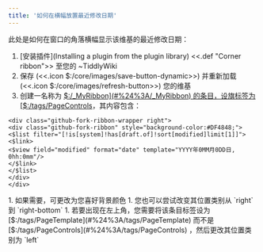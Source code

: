 ```yaml
---
title: '如何在横幅放置最近修改日期'
---
```


此处是如何在窗口的角落横幅显示该维基的最近修改日期：

1. [安装插件](Installing a plugin from the plugin library) <<.def "Corner ribbon">> 至您的 ~TiddlyWiki
1. 保存 (<<.icon $:/core/images/save-button-dynamic>>) 并重新加载 (<<.icon $:/core/images/refresh-button>>) 您的维基
1. 创建一名称为 [$:/_MyRibbon](#%24%3A/_MyRibbon) 的条目，设旗标签为 [$:/tags/PageControls](#%24%3A/tags/PageControls)，其内容包含：<div>

```
<div class="github-fork-ribbon-wrapper right">
<div class="github-fork-ribbon" style="background-color:#DF4848;">
<$list filter="[!is[system]!has[draft.of]!sort[modified]limit[1]]">
<$link>
<$view field="modified" format="date" template="YYYY年0MM月0DD日, 0hh:0mm"/>
</$link>
</$list>
</div>
</div>
```
</div>
1. 如果需要，可更改为您喜好背景颜色
1. 您也可以尝试改变其位置类别从 `right` 到 `right-bottom`
    1. 若要出现在左上角，您需要将该条目标签设为 [$:/tags/PageTemplate](#%24%3A/tags/PageTemplate) 而不是 [$:/tags/PageControls](#%24%3A/tags/PageControls) ，然后更改其位置类别为 `left`
